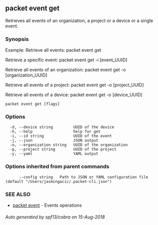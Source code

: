 ## packet event get

Retrieves all events of an organization, a project or a device or a single event.

### Synopsis

Example:
Retrieve all events:
packet event get

Retrieve a specific event:
packet event get -i [event_UUID]

Retrieve all events of an organization:
packet event get -o [organization_UUID]

Retrieve all events of a project:
packet event get -o [project_UUID]

Retrieve all events of a device:
packet event get -o [device_UUID]


```
packet event get [flags]
```

### Options

```
  -d, --device string         UUID of the device
  -h, --help                  help for get
  -i, --id string             UUID of the event
  -j, --json                  JSON output
  -o, --organization string   UUID of the organization
  -p, --project string        UUID of the project
  -y, --yaml                  YAML output
```

### Options inherited from parent commands

```
      --config string   Path to JSON or YAML configuration file (default "/Users/jasmingacic/.packet-cli.json")
```

### SEE ALSO

* [packet event](packet_event.md)	 - Events operations

###### Auto generated by spf13/cobra on 15-Aug-2018

